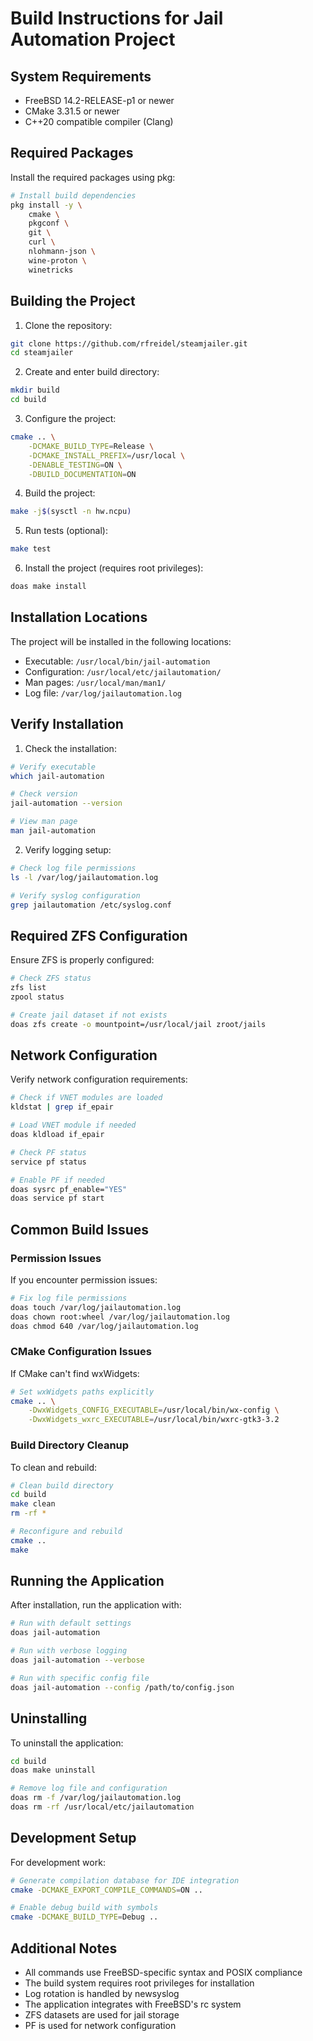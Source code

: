 # Build Instructions for Jail Automation Project

## System Requirements

- FreeBSD 14.2-RELEASE-p1 or newer
- CMake 3.31.5 or newer
- C++20 compatible compiler (Clang)

## Required Packages

Install the required packages using pkg:

```sh
# Install build dependencies
pkg install -y \
    cmake \
    pkgconf \
    git \
    curl \
    nlohmann-json \
    wine-proton \
    winetricks

```

## Building the Project

1. Clone the repository:
```sh
git clone https://github.com/rfreidel/steamjailer.git
cd steamjailer
```

2. Create and enter build directory:
```sh
mkdir build
cd build
```

3. Configure the project:
```sh
cmake .. \
    -DCMAKE_BUILD_TYPE=Release \
    -DCMAKE_INSTALL_PREFIX=/usr/local \
    -DENABLE_TESTING=ON \
    -DBUILD_DOCUMENTATION=ON
```

4. Build the project:
```sh
make -j$(sysctl -n hw.ncpu)
```

5. Run tests (optional):
```sh
make test
```

6. Install the project (requires root privileges):
```sh
doas make install
```

## Installation Locations

The project will be installed in the following locations:

- Executable: `/usr/local/bin/jail-automation`
- Configuration: `/usr/local/etc/jailautomation/`
- Man pages: `/usr/local/man/man1/`
- Log file: `/var/log/jailautomation.log`

## Verify Installation

1. Check the installation:
```sh
# Verify executable
which jail-automation

# Check version
jail-automation --version

# View man page
man jail-automation
```

2. Verify logging setup:
```sh
# Check log file permissions
ls -l /var/log/jailautomation.log

# Verify syslog configuration
grep jailautomation /etc/syslog.conf
```

## Required ZFS Configuration

Ensure ZFS is properly configured:

```sh
# Check ZFS status
zfs list
zpool status

# Create jail dataset if not exists
doas zfs create -o mountpoint=/usr/local/jail zroot/jails
```

## Network Configuration

Verify network configuration requirements:

```sh
# Check if VNET modules are loaded
kldstat | grep if_epair

# Load VNET module if needed
doas kldload if_epair

# Check PF status
service pf status

# Enable PF if needed
doas sysrc pf_enable="YES"
doas service pf start
```

## Common Build Issues

### Permission Issues
If you encounter permission issues:
```sh
# Fix log file permissions
doas touch /var/log/jailautomation.log
doas chown root:wheel /var/log/jailautomation.log
doas chmod 640 /var/log/jailautomation.log
```

### CMake Configuration Issues
If CMake can't find wxWidgets:
```sh
# Set wxWidgets paths explicitly
cmake .. \
    -DwxWidgets_CONFIG_EXECUTABLE=/usr/local/bin/wx-config \
    -DwxWidgets_wxrc_EXECUTABLE=/usr/local/bin/wxrc-gtk3-3.2
```

### Build Directory Cleanup
To clean and rebuild:
```sh
# Clean build directory
cd build
make clean
rm -rf *

# Reconfigure and rebuild
cmake ..
make
```

## Running the Application

After installation, run the application with:
```sh
# Run with default settings
doas jail-automation

# Run with verbose logging
doas jail-automation --verbose

# Run with specific config file
doas jail-automation --config /path/to/config.json
```

## Uninstalling

To uninstall the application:
```sh
cd build
doas make uninstall

# Remove log file and configuration
doas rm -f /var/log/jailautomation.log
doas rm -rf /usr/local/etc/jailautomation
```

## Development Setup

For development work:
```sh
# Generate compilation database for IDE integration
cmake -DCMAKE_EXPORT_COMPILE_COMMANDS=ON ..

# Enable debug build with symbols
cmake -DCMAKE_BUILD_TYPE=Debug ..
```

## Additional Notes

- All commands use FreeBSD-specific syntax and POSIX compliance
- The build system requires root privileges for installation
- Log rotation is handled by newsyslog
- The application integrates with FreeBSD's rc system
- ZFS datasets are used for jail storage
- PF is used for network configuration
